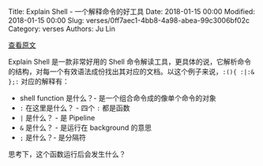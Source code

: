 Title: Explain Shell - 一个解释命令的好工具
Date: 2018-01-15 00:00
Modified: 2018-01-15 00:00
Slug: verses/0ff7aec1-4bb8-4a98-abea-99c3006bf02c
Category: verses
Authors: Ju Lin

[查看原文](https://explainshell.com/explain?cmd=%3A%28%29%7B%20%3A%7C%3A%26%20%7D%3B%3A)

Explain Shell 是一款非常好用的 Shell 命令解读工具，更具体的说，它解析命令的结构，对每一个有效语法成份找出其对应的文档。以这个例子来说，`:(){ :|:& };:` 对应的解释有：

* shell function 是什么？- 是一个组合命令成的像单个命令的对象
* `:` 在这里是什么？ - 四个 `:` 都是函数
* `|` 是什么？ - 是 Pipeline
* `&` 是什么？ - 是运行在 background 的意思
* `;` 是什么？- 是分隔符

思考下，这个函数运行后会发生什么？
